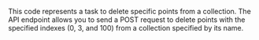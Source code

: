 This code represents a task to delete specific points from a collection. The API endpoint allows you to send a POST request to delete points with the specified indexes (0, 3, and 100) from a collection specified by its name.